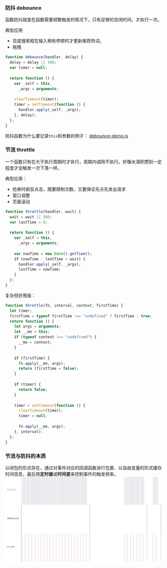 ### 防抖 debounce

函数防抖就是在函数需要频繁触发的情况下，只有足够的空闲时间，才执行一次。

典型应用

- 百度搜索框在输入稍有停顿时才更新推荐热词。
- 拖拽

```js
function debounce(handler, delay) {
  delay = delay || 300;
  var timer = null;

  return function () {
    var _self = this,
      _args = arguments;

    clearTimeout(timer);
    timer = setTimeout(function () {
      handler.apply(_self, _args);
    }, delay);
  };
}
```

防抖函数为什么要记录`this`和参数的例子： [debounce-demo.js](./debounce-demo.js)

### 节流 throttle

一个函数只有在大于执行周期时才执行，周期内调用不执行。好像水滴积攒到一定程度才会触发一次下落一样。

典型应用：

- 抢券时疯狂点击，既要限制次数，又要保证先点先发出请求
- 窗口调整
- 页面滚动

```js
function throttle(handler, wait) {
  wait = wait || 300;
  var lastTime = 0;

  return function () {
    var _self = this,
      _args = arguments;

    var nowTime = new Date().getTime();
    if (nowTime - lastTime > wait) {
      handler.apply(_self, _args);
      lastTime = nowTime;
    }
  };
}
```

复杂但好用版：

```js
function throttle(fn, interval, context, firstTime) {
  let timer;
  firstTime = typeof firstTime !== "undefined" ? firstTime : true;
  return function () {
    let args = arguments;
    let __me = this;
    if (typeof context !== "undefined") {
      __me = context;
    }

    if (firstTime) {
      fn.apply(__me, args);
      return (firstTime = false);
    }

    if (timer) {
      return false;
    }

    timer = setTimeout(function () {
      clearTimeout(timer);
      timer = null;

      fn.apply(__me, args);
    }, interval);
  };
}
```

### 节流与防抖的本质

以闭包的形式存在，通过对事件对应的回调函数进行包裹、以自由变量的形式缓存时间信息，最后用**定时器**或**时间差**来控制事件的触发频率。
![fdjl](../img/fdjl.png)
